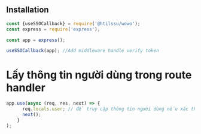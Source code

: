 ## Installation
```js
const {useSSOCallback} = require('@htilssu/wowo');
const express = require('express');

const app = express();

useSSOCallback(app); //Add middleware handle verify token
```

# Lấy thông tin người dùng trong route handler
```js
app.use(async (req, res, next) => {
      req.locals.user; // để truy cập thông tin người dùng nếu xác thực, nếu người dùng không hợp lệ giá trị sẽ là null
      next();
    }
);
```